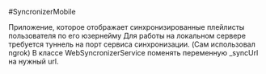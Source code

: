 #SyncronizerMobile

Приложение, которое отображает синхронизированные плейлисты пользователя по его юзернейму
Для работы на локальном сервере требуется туннель на порт сервиса синхронизации. (Cам использовал ngrok)
В классе WebSyncronizerService поменять переменную _syncUrl на нужный url.
